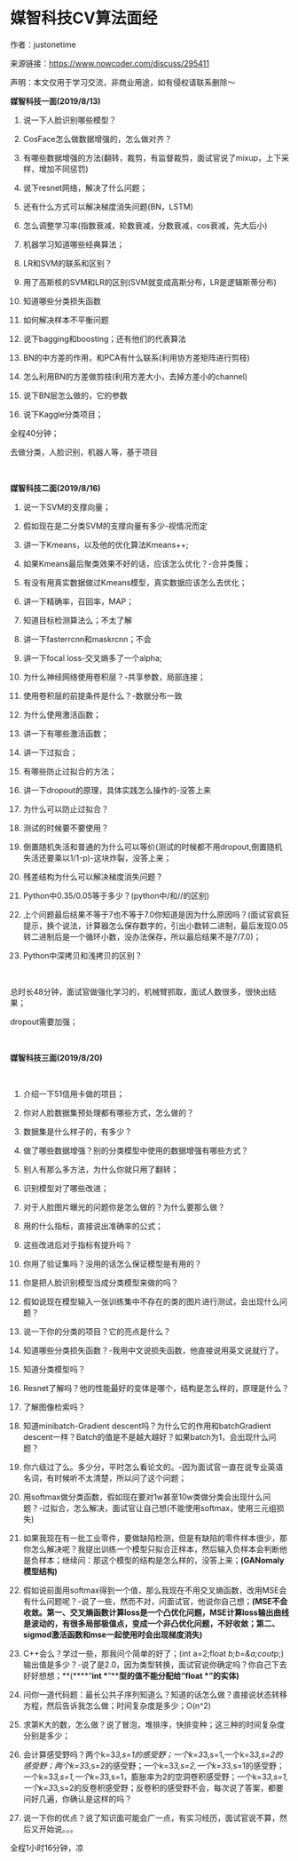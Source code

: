 # 媒智科技CV算法面经

作者：justonetime

来源链接：https://www.nowcoder.com/discuss/295411

声明：本文仅用于学习交流，非商业用途，如有侵权请联系删除～

  

**媒智科技一面(2019/8/13)** 

  1. 说一下人脸识别哪些模型？ 

  2. CosFace怎么做数据增强的，怎么做对齐？ 

  3. 有哪些数据增强的方法(翻转，裁剪，有监督裁剪，面试官说了mixup，上下采样，增加不同惩罚) 

  4. 说下resnet网络，解决了什么问题； 

  5. 还有什么方式可以解决梯度消失问题(BN，LSTM) 

  6. 怎么调整学习率(指数衰减，轮数衰减，分数衰减，cos衰减，先大后小) 

  7. 机器学习知道哪些经典算法； 

  8. LR和SVM的联系和区别？ 

  9. 用了高斯核的SVM和LR的区别(SVM就变成高斯分布，LR是逻辑斯蒂分布) 

  10. 知道哪些分类损失函数 

  11. 如何解决样本不平衡问题 

  12. 说下bagging和boosting；还有他们的代表算法 

  13. BN的中方差的作用，和PCA有什么联系(利用协方差矩阵进行剪枝) 

  14. 怎么利用BN的方差做剪枝(利用方差大小，去掉方差小的channel) 

  15. 说下BN层怎么做的，它的参数 

  16. 说下Kaggle分类项目； 

  全程40分钟； 

  去做分类，人脸识别，机器人等，基于项目 

​    

  **媒智科技二面(2019/8/16)** 

  1. 说一下SVM的支撑向量； 

  2. 假如现在是二分类SVM的支撑向量有多少-视情况而定 

  3. 讲一下Kmeans，以及他的优化算法Kmeans++; 

  4. 如果Kmeans最后聚类效果不好的话，应该怎么优化？-合并类簇； 

  5. 有没有用真实数据做过Kmeans模型，真实数据应该怎么去优化； 

  6. 讲一下精确率，召回率，MAP； 

  7. 知道目标检测算法么；不太了解 

  8. 讲一下fasterrcnn和maskrcnn；不会 

  9. 讲一下focal loss-交叉熵多了一个alpha; 

  10. 为什么神经网络使用卷积层？-共享参数，局部连接； 

  11. 使用卷积层的前提条件是什么？-数据分布一致 

  12. 为什么使用激活函数； 

  13. 讲一下有哪些激活函数； 

  14. 讲一下过拟合； 

  15. 有哪些防止过拟合的方法； 

  16. 讲一下dropout的原理，具体实践怎么操作的-没答上来 

  17. 为什么可以防止过拟合？ 

  18. 测试的时候要不要使用？ 

  19. 倒置随机失活和普通的为什么可以等价(测试的时候都不用dropout,倒置随机失活还要乘以1/1-p)-这块炸裂，没答上来； 

  20. 残差结构为什么可以解决梯度消失问题？ 

  21. Python中0.35/0.05等于多少？(python中/和//的区别) 

  22. 上个问题最后结果不等于7也不等于7.0你知道是因为什么原因吗？(面试官疯狂提示，换个说法，计算器怎么保存数字的，引出小数转二进制，最后发现0.05转二进制后是一个循环小数，没办法保存，所以最后结果不是7/7.0)； 

  23. Python中深拷贝和浅拷贝的区别？ 

​    

  总时长48分钟，面试官做强化学习的，机械臂抓取，面试人数很多，很快出结果； 

  dropout需要加强； 

​    

  **媒智科技三面(2019/8/20)** 

​    

  1. 介绍一下51信用卡做的项目； 

  2. 你对人脸数据集预处理都有哪些方式，怎么做的？ 

  3. 数据集是什么样子的，有多少？ 

  4. 做了哪些数据增强？别的分类模型中使用的数据增强有哪些方式？ 

  5. 别人有那么多方法，为什么你就只用了翻转； 

  6. 识别模型对了哪些改进； 

  7. 对于人脸图片曝光的问题你是怎么做的？为什么要那么做？ 

  8. 用的什么指标，直接说出准确率的公式； 

  9. 这些改进后对于指标有提升吗？ 

  10. 你用了验证集吗？没用的话怎么保证模型是有用的？ 

  11. 你是把人脸识别模型当成分类模型来做的吗？ 

  12. 假如说现在模型输入一张训练集中不存在的类的图片进行测试，会出现什么问题？ 

  13. 说一下你的分类的项目？它的亮点是什么？ 

  14. 知道哪些分类损失函数？-我用中文说损失函数，他直接说用英文说就行了。 

  15. 知道分类模型吗？ 

  16. Resnet了解吗？他的性能最好的变体是哪个，结构是怎么样的，原理是什么？ 

  17. 了解图像检索吗？ 

  18. 知道minibatch-Gradient descent吗？为什么它的作用和batchGradient descent一样？Batch的值是不是越大越好？如果batch为1，会出现什么问题？ 

  19. 你六级过了么。多少分，平时怎么看论文的。-因为面试官一直在说专业英语名词，有时候听不太清楚，所以问了这个问题； 

  20. 用softmax做分类函数，假如现在要对1w甚至10w类做分类会出现什么问题？-过拟合，怎么解决，面试官让自己想(不能使用softmax，使用三元组损失) 

  21. 如果我现在有一批工业零件，要做缺陷检测，但是有缺陷的零件样本很少，那你怎么解决呢？我提出训练一个模型只拟合正样本，然后输入负样本会判断他是负样本；继续问：那这个模型的结构是怎么样的，没答上来；**(GANomaly模型结构)** 

  22. 假如说前面用softmax得到一个值，那么我现在不用交叉熵函数，改用MSE会有什么问题呢？-说了一些，然而不对，问面试官，他说你自己想；**(MSE不会收敛。第一、交叉熵函数计算loss是一个凸优化问题，MSE计算loss输出曲线是波动的，有很多局部极值点，变成一个非凸优化问题，不好收敛；第二、sigmod激活函数和mse一起使用时会出现梯度消失)** 

  23. C++会么？学过一些，那我问个简单的好了；(int a=2;float *b;b=&a;cout*p;)输出值是多少？-说了是2.0，因为类型转换，面试官说你确定吗？你自己下去好好想想；**(****“****int \*****”****型的值不能分配给“float \*”的实体)** 

  24. 问你一道代码题：最长公共子序列知道么？知道的话怎么做？直接说状态转移方程，然后告诉我怎么做；时间复杂度是多少；O(n^2) 

  25. 求第K大的数，怎么做？说了冒泡，堆排序，快排变种；这三种的时间复杂度分别是多少； 

  26. 会计算感受野吗？两个k=3*3,s=1的感受野；一个k=3*3,s=1,一个k=3*3,s=2的感受野；两个k=3*3,s=2的感受野；一个k=3*3,s=2,一个k=3*3,s=1的感受野；一个k=3*3,s=1,一个k=3*3,s=1，膨胀率为2的空洞卷积感受野；一个k=3*3,s=1,一个k=3*3,s=2的反卷积感受野；反卷积的感受野不会，每次说了答案，都要问好几遍，你确认是这样的吗？ 

  27. 说一下你的优点？说了知识面可能会广一点，有实习经历，面试官说不算，然后又开始说。。。 

   全程1小时16分钟，凉  